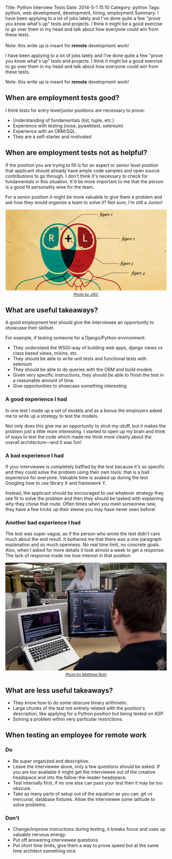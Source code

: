 Title: Python Interview Tests
Date: 2014-5-1 15:10
Category: python
Tags: python, web development, development, hiring, employment
Summary: I have been applying to a lot of jobs lately and I've done quite a few "prove you know what's up" tests and projects. I think it might be a good exercise to go over them in my head and talk about how everyone could win from these tests. <br><br>Note: this write up is meant for **remote** development work!


I have been applying to a lot of jobs lately and I've done quite a few "prove you know what's up" tests and projects. I
think it might be a good exercise to go over them in my head and talk about how everyone could win from these tests.

Note: this write up is meant for **remote** development work!


## When are employment tests good?

I think tests for entry level/junior positions are necessary to prove:

 * Understanding of fundamentals (list, tuple, etc.)
 * Experience with testing (nose, pywebtest, selenium)
 * Experience with an ORM/SQL
 * They are a self-starter and motivated


## When are employment tests not as helpful?

If the position you are trying to fill is for an expert or senior level position that applicant should already have ample code samples and
open source contributions to go through. I don't think it's necessary to check for fundamentals in this situation. It'd
 be more important to me that the person is a good fit personality wise for the team.

For a senior position it might be more valuable to give them a problem and ask how they would organize a team to solve it?
Not sure, I'm still a Junior!


<p style="text-align: center;" class="image-wrapper">
    <img src="images/interview_tests/twoheads.png" alt="Two heads are better than one"><br>
    <i><small><a href="http://www.jisc.ac.uk/blog/identifying-resources-for-students-by-students-03-may-2013">Photo by JISC</a></small></i>
</p>

## What are useful takeaways?

A good employment test should give the interviewee an opportunity to showcase their skillset.

For example, if testing someone for a Django/Python environment:

 * They understand the WSGI-way of building web apps, django views vs class based views, mixins, etc.
 * They should be able to write unit tests and functional tests with selenium
 * They should be able to do queries with the ORM and build models
 * Given very specific instructions, they should be able to finish the test in a reasonable amount of time.
 * Give opportunities to showcase something interesting

### A good experience I had

In one test I made up a set of models and as a bonus the employers asked me to write up a strategy to test the models.

Not only does this give me an opportunity to strut-my-stuff, but it makes the problem just a little more interesting.
I started to open up my brain and think of ways to test the code which made me think more clearly about the overall
 architecture&mdash;and it was fun!

### A bad experience I had

If your interviewee is completely baffled by the test because it's so specific and they could solve the problem using their
own tools: that is a bad experience for everyone. Valuable time is soaked up during the test Googling how to use library
X and framework Y.

Instead, the applicant should be encouraged to use whatever strategy they see fit to solve the problem
and then they should be tasked with explaining *why* they chose that route. Often times when you meet someonew new,
they have a few tricks up their sleeve you may have never seen before!

### Another bad experience I had

The test was super vague, as if the person who wrote the test didn't care much about the end result. It bothered me
that there was a one paragraph explanation and so much openness. No real time limit, no concrete goals. Also, when I asked
 for more details it took almost a week to get a response. The lack of response made me lose interest in that position.


<p style="text-align: center;" class="image-wrapper">
    <img src="images/interview_tests/coder.jpg" alt="Coder" class="image-full-width"><br>
    <i><small><a href="http://commons.wikimedia.org/wiki/User:Matthew_(WMF)">Photo by Matthew Roth</a></small></i>
</p>


## What are less useful takeaways?

 * They know how to do some obscure binary arithmetic.
 * Large chunks of the test not entirely related with the position's description, like applying for a Python position but
  being tested on ASP.
 * Solving a problem within very particular restrictions.


## When testing an employee for remote work

### Do

 * Be super organized and descriptive.
 * Leave the interviewee alone, only a few questions should be asked. If you are too available it might get the interviewee
  out of the creative headspace and into the follow-the-leader headspace.
 * Test internally first, if no one else can pass your test then it may be too obscure.
 * Take as many parts of setup out of the equation as you can: git vs mercurial, database fixtures. Allow the interviewee
 some latitude to solve problems.

### Don't

 * Change/improve instructions during testing, it breaks focus and uses up valuable nervous energy.
 * Put off answering interviewee questions.
 * Put short time limits, give them a way to prove speed but at the same time architect something nice.
